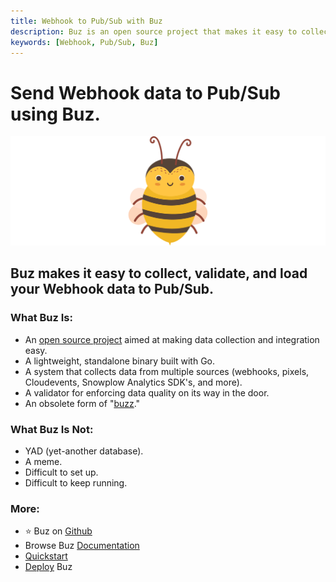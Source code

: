 ```yaml
---
title: Webhook to Pub/Sub with Buz
description: Buz is an open source project that makes it easy to collect, validate, and load Webhook data to Pub/Sub.
keywords: [Webhook, Pub/Sub, Buz]
---
```


# Send Webhook data to Pub/Sub using Buz.

![buzz](../../../static/img/buzz.png)


## Buz makes it easy to collect, validate, and load your Webhook data to Pub/Sub.


### What Buz Is:

- An [open source project](https://github.com/silverton-io/buz) aimed at making data collection and integration easy.
- A lightweight, standalone binary built with Go.
- A system that collects data from multiple sources (webhooks, pixels, Cloudevents, Snowplow Analytics SDK's, and more).
- A validator for enforcing data quality on its way in the door.
- An obsolete form of "[buzz](https://www.merriam-webster.com/dictionary/buzz)."


### What Buz Is Not:

- YAD (yet-another database).
- A meme.
- Difficult to set up.
- Difficult to keep running.


### More:
- ⭐ Buz on [Github](https://github.com/silverton-io/buz)
- Browse Buz [Documentation](/)
- [Quickstart](/examples/quickstart)
- [Deploy](category/deploying-buz) Buz
